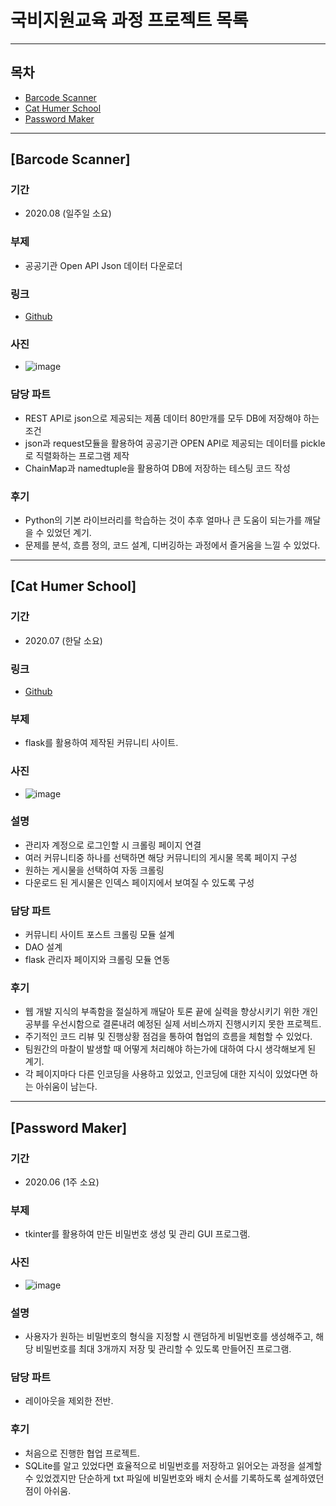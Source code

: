 # 국비지원교육 과정 프로젝트 목록

---

## 목차
* [Barcode Scanner](#Barcode-Scanner)
* [Cat Humer School](#Cat-Humer-School)
* [Password Maker](#Password-Maker)

---

## [Barcode Scanner]
### 기간
* 2020.08 (일주일 소요)
### 부제
* 공공기관 Open API Json 데이터 다운로더
### 링크
* [Github](https://github.com/by-Exist/Public_Data_Json_Downloader)
### 사진
* ![image](https://github.com/by-Exist/school_projects/blob/master/images/barcode_scanner/app_image.jpg?raw=true)
### 담당 파트
* REST API로 json으로 제공되는 제품 데이터 80만개를 모두 DB에 저장해야 하는 조건
* json과 request모듈을 활용하여 공공기관 OPEN API로 제공되는 데이터를 pickle로 직렬화하는 프로그램 제작
* ChainMap과 namedtuple을 활용하여 DB에 저장하는 테스팅 코드 작성
### 후기
* Python의 기본 라이브러리를 학습하는 것이 추후 얼마나 큰 도움이 되는가를 깨달을 수 있었던 계기.
* 문제를 분석, 흐름 정의, 코드 설계, 디버깅하는 과정에서 즐거움을 느낄 수 있었다.

---

## [Cat Humer School]
### 기간
* 2020.07 (한달 소요)
### 링크
* [Github](https://github.com/bigmacaron/cat_humor_school)
### 부제
* flask를 활용하여 제작된 커뮤니티 사이트.
### 사진
* ![image](https://github.com/by-Exist/school_projects/blob/master/images/cat_humer_school/index_page.jpg?raw=true)
### 설명
* 관리자 계정으로 로그인할 시 크롤링 페이지 연결
* 여러 커뮤니티중 하나를 선택하면 해당 커뮤니티의 게시물 목록 페이지 구성
* 원하는 게시물을 선택하여 자동 크롤링
* 다운로드 된 게시물은 인덱스 페이지에서 보여질 수 있도록 구성
### 담당 파트
* 커뮤니티 사이트 포스트 크롤링 모듈 설계
* DAO 설계
* flask 관리자 페이지와 크롤링 모듈 연동
### 후기
* 웹 개발 지식의 부족함을 절실하게 깨달아 토론 끝에 실력을 향상시키기 위한 개인 공부를 우선시함으로 결론내려 예정된 실제 서비스까지 진행시키지 못한 프로젝트.
* 주기적인 코드 리뷰 및 진행상황 점검을 통하여 협업의 흐름을 체험할 수 있었다.
* 팀원간의 마찰이 발생할 때 어떻게 처리해야 하는가에 대하여 다시 생각해보게 된 계기.
* 각 페이지마다 다른 인코딩을 사용하고 있었고, 인코딩에 대한 지식이 있었다면 하는 아쉬움이 남는다.

---

## [Password Maker]
### 기간
* 2020.06 (1주 소요)
### 부제
* tkinter를 활용하여 만든 비밀번호 생성 및 관리 GUI 프로그램.
### 사진
* ![image](https://github.com/by-Exist/school_projects/blob/master/images/password_maker/password_maker.PNG?raw=true)
### 설명
* 사용자가 원하는 비밀번호의 형식을 지정할 시 랜덤하게 비밀번호를 생성해주고, 해당 비밀번호를 최대 3개까지 저장 및 관리할 수 있도록 만들어진 프로그램.
### 담당 파트
* 레이아웃을 제외한 전반.
### 후기
* 처음으로 진행한 협업 프로젝트.
* SQLite를 알고 있었다면 효율적으로 비밀번호를 저장하고 읽어오는 과정을 설계할 수 있었겠지만 단순하게 txt 파일에 비밀번호와 배치 순서를 기록하도록 설계하였던 점이 아쉬움.
